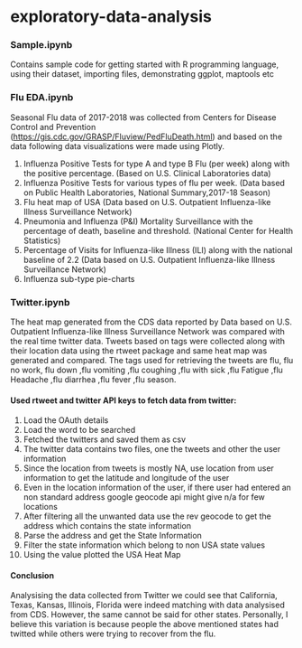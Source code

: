 # exploratory-data-analysis

### Sample.ipynb

Contains sample code for getting started with R programming language, using their dataset, importing files, demonstrating ggplot, maptools etc

### Flu EDA.ipynb

Seasonal Flu data of 2017-2018 was collected from Centers for Disease Control and Prevention (https://gis.cdc.gov/GRASP/Fluview/PedFluDeath.html) and based on the data following data visualizations were made using Plotly.

1. Influenza Positive Tests for type A and type B Flu (per week) along with the positive percentage. (Based on U.S. Clinical Laboratories data)
2. Influenza Positive Tests for various types of flu per week. (Data based on Public Health Laboratories, National Summary,2017-18 Season)
3. Flu heat map of USA (Data based on U.S. Outpatient Influenza-like Illness Surveillance Network)
4. Pneumonia and Influenza (P&I) Mortality Surveillance with the percentage of death, baseline and threshold. (National Center for Health Statistics) 
5. Percentage of Visits for Influenza-like Illness (ILI) along with the national baseline of 2.2 (Data based on U.S. Outpatient Influenza-like Illness Surveillance Network)
6. Influenza sub-type pie-charts

### Twitter.ipynb

The heat map generated from the CDS data reported by Data based on U.S. Outpatient Influenza-like Illness Surveillance Network was compared with the real time twitter data. Tweets based on tags were collected along with their location data using the rtweet package and same heat map was generated and compared. The tags used for retrieving the tweets are flu, flu no work, flu down ,flu vomiting ,flu coughing ,flu with sick ,flu Fatigue ,flu Headache ,flu diarrhea ,flu fever ,flu season.

#### Used rtweet and twitter API keys to fetch data from twitter:
1. Load the OAuth details
2. Load the word to be searched
3. Fetched the twitters and saved them as csv
4. The twitter data contains two files, one the tweets and other the user information
5. Since the location from tweets is mostly NA, use location from user information to get the latitude and longitude of the user
6. Even in the location information of the user, if there user had entered an non standard address google geocode api might give n/a for few locations
7. After filtering all the unwanted data use the rev geocode to get the address which contains the state information
8. Parse the address and get the State Information
9. Filter the state information which belong to non USA state values
10. Using the value plotted the USA Heat Map

#### Conclusion
Analysising the data collected from Twitter we could see that California, Texas, Kansas, Illinois, Florida were indeed matching with data analysised from CDS. However, the same cannot be said for other states. Personally, I believe this variation is because people the above mentioned states had twitted while others were trying to recover from the flu.

